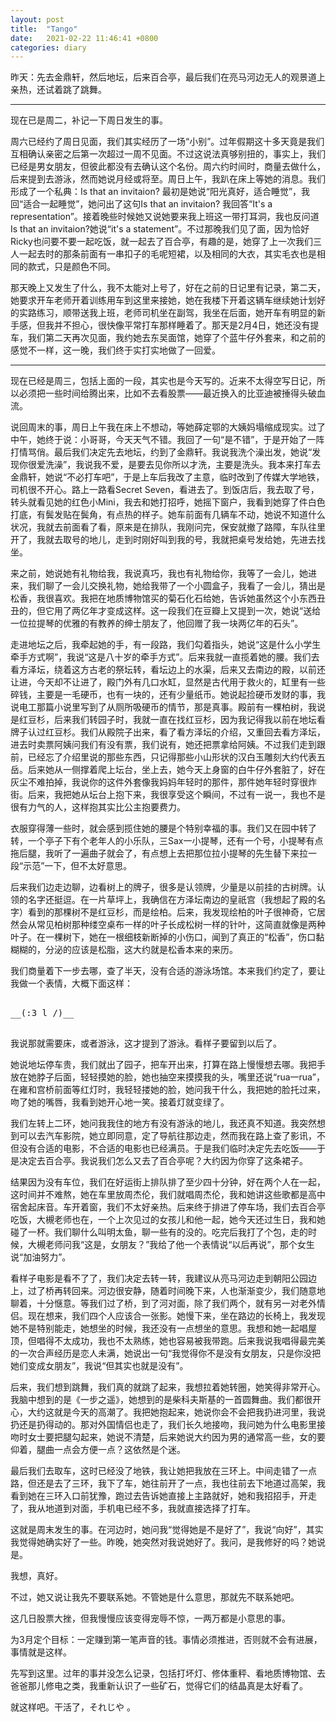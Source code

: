 ```yaml
---
layout: post
title:  "Tango"
date:   2021-02-22 11:46:41 +0800
categories: diary
---
```


昨天：先去金鼎轩，然后地坛，后来百合亭，最后我们在亮马河边无人的观景道上亲热，还试着跳了跳舞。

----

现在已是周二，补记一下周日发生的事。

周六已经约了周日见面，我们其实经历了一场“小别”。过年假期这十多天竟是我们互相确认亲密之后第一次超过一周不见面。不过这说法真够别扭的，事实上，我们已经是男女朋友，但彼此都没有去确认这个名份。周六约时间时，商量去做什么，后来提到去游泳，然而她说月经或将至。周日上午，我趴在床上等她的消息。我们形成了一个私典：Is that an invitaion? 最初是她说“阳光真好，适合睡觉”，我回“适合一起睡觉”，她问出了这句Is that an invitaion? 我回答“It's a representation”。接着晚些时候她又说她要来我上班这一带打耳洞，我也反问道Is that an invitaion?她说“it's a statement”。不过那晚我们见了面，因为恰好Ricky也问要不要一起吃饭，就一起去了百合亭，有趣的是，她穿了上一次我们三人一起去时的那条前面有一串扣子的毛呢短裙，以及相同的大衣，其实毛衣也是相同的款式，只是颜色不同。

那天晚上又发生了什么，我不太能对上号了，好在之前的日记里有记录，第二天，她要求开车老师开着训练用车到这里来接她，她在我楼下开着这辆车继续她计划好的实路练习，顺带送我上班，老师司机坐在副驾，我坐在后面，她开车有明显的新手感，但我并不担心，很快像平常打车那样睡着了。那天是2月4日，她还没有提车，我们第二天再次见面，我约她去东吴面馆，她穿了个蓝牛仔外套来，和之前的感觉不一样，这一晚，我们终于实打实地做了一回爱。

----

现在已经是周三，包括上面的一段，其实也是今天写的。近来不太得空写日记，所以必须把一些时间给腾出来，比如不去看股票——最近换入的比亚迪被捶得头破血流。

说回周末的事，周日上午我在床上不想动，等她薛定鄂的大姨妈塌缩成现实。过了中午，她终于说：小哥哥，今天天气不错。我回了一句“是不错”，于是开始了一阵打情骂俏。最后我们决定先去地坛，约到了金鼎轩。我说我洗个澡出发，她说“发现你很爱洗澡”，我说我不爱，是要去见你所以才洗，主要是洗头。我本来打车去金鼎轩，她说“不必打车吧”，于是上车后我改了主意，临时改到了传媒大学地铁，司机很不开心。路上一路看Secret Seven，看进去了。到饭店后，我去取了号，转头就看见她的红色小Mini，我去和她打招呼，她摇下窗户，我看到她穿了件白色打底，有鬓发贴在鬓角，有点热的样子。她车前面有几辆车不动，她说不知道什么状况，我就去前面看了看，原来是在排队，我刚问完，保安就撤了路障，车队往里开了，我就去取号的地儿，走到时刚好叫到我的号，我就把桌号发给她，先进去找坐。

来之前，她说她有礼物给我，我说真巧，我也有礼物给你，我等了一会儿，她进来，我们聊了一会儿交换礼物，她给我带了一个小圆盒子，我看了一会儿，猜出是松香，我很喜欢。我把在地质博物馆买的菊石化石给她，告诉她虽然这个小东西丑丑的，但它用了两亿年才变成这样。这一段我们在豆瓣上又提到一次，她说“送给一位拉提琴的优雅的有教养的绅士朋友了，他回赠了我一块两亿年的石头”。

走进地坛之后，我牵起她的手，有一段路，我们勾着指头，她说“这是什么小学生牵手方式啊”，我说“这是八十岁的牵手方式”。后来我就一直揽着她的腰。我们去看方泽坛，绕着这方古老的祭坛转，看坛边上的水渠，后来又去南边的殿，以前还让进，今天却不让进了，殿门外有几口水缸，显然是古代用于救火的，缸里有一些碎钱，主要是一毛硬币，也有一块的，还有少量纸币。她说起捡硬币发财的事，我说电工那篇小说里写到了从厕所吸硬币的情节，那是真事。殿前有一棵柏树，我说是红豆杉，后来我们转园子时，我就一直在找红豆杉，因为我记得我以前在地坛看牌子认过红豆杉。我们从殿院子出来，看了看方泽坛的介绍，又重回去看方泽坛，进去时卖票阿姨问我们有没有票，我们说有，她还把票拿给阿姨。不过我们走到跟前，已经忘了介绍里说的那些东西，只记得那些小山形状的汉白玉雕刻大约代表五岳。后来她从一侧撑着爬上坛台，坐上去，她今天上身窗的白牛仔外套脏了，好在灰尘不难拍掉，我说你的这件外套像我妈妈年轻时的那件，那件她年轻时穿很炸街。后来，我把她从坛台上抱下来，我很享受这个瞬间，不过有一说一，我也不是很有力气的人，这样抱其实比公主抱要费力。

衣服穿得薄一些时，就会感到揽住她的腰是个特别幸福的事。我们又在园中转了转，一个亭子下有个老年人的小乐队，三Sax一小提琴，还有一个号，小提琴有点拖后腿，我听了一遍曲子就会了，有点想上去把那位拉小提琴的先生替下来拉一段“示范”一下，但不太好意思。

后来我们边走边聊，边看树上的牌子，很多是认领牌，少量是以前挂的古树牌。认领的名字还挺逗。在一片草坪上，我确信在方泽坛南边的皇祇宫（我想起了殿的名字）看到的那棵树不是红豆杉，而是绘柏。后来，我发现绘柏的叶子很神奇，它居然会从常见柏树那种缕空桌布一样的叶子长成松树一样的针叶，这简直就像是两种叶子。在一棵树下，她在一根细枝新断掉的小伤口，闻到了真正的“松香”，伤口黏糊糊的，分泌的应该是松脂，这大约就是松香本来的来历。

我们商量着下一步去哪，查了半天，没有合适的游泳场馆。本来我们约定了，要让我做一个表情，大概下面这样：

<pre>

__(:3 l /)__

</pre>

我说那就需要床，或者游泳，这才提到了游泳。看样子要留到以后了。

她说地坛停车贵，我们就出了园子，把车开出来，打算在路上慢慢想去哪。我把手放在她脖子后面，轻轻摸她的脸，她也抽空来摸摸我的头，嘴里还说“rua一rua”，在雍和宫桥前面等红灯时，我轻轻搂她的脸，她问我干什么，我把她的脸托过来，吻了她的嘴唇，我看到她开心地一笑。接着灯就变绿了。

我们左转上二环，她问我我住的地方有没有游泳的地儿，我还真不知道。我突然想到可以去汽车影院，她立即同意，定了导航往那边走，然而我在路上查了影讯，不但没有合适的电影，不合适的电影也已经满员。于是我们临时决定先去吃饭——于是决定去百合亭。我说我们怎么又去了百合亭呢？大约因为你穿了这条裙子。

结果因为没有车位，我们在好运街上排队排了至少四十分钟，好在两个人在一起，这时间并不难熬，她在车里放周杰伦，我们就唱周杰伦，我和她讲这些歌都是高中宿舍起床音。车开着窗，我们不太好亲热。后来终于排进了停车场，我们去百合亭吃饭，大槻老师也在，一个上次见过的女孩儿和他一起，她今天还过生日，我和她碰了一杯。我们聊什么叫明太鱼，聊一些有的没的。吃完后我打了个包，走的时候，大槻老师问我“这是，女朋友？”我给了他一个表情说“以后再说”，那个女生说“加油努力”。

看样子电影是看不了了，我们决定去转一转，我建议从亮马河边走到朝阳公园边上，过了桥再转回来。河边很安静，随着时间晚下来，人也渐渐变少，我们随意地聊着，十分惬意。等我们过了桥，到了河对面，除了我们两个，就有另一对老外情侣。现在想来，我们四个人应该合一张影。她慢下来，坐在路边的长椅上，我发现她不是特别能走，她想坐的时候，我还没有一点想坐的意思。我想和她一起唱屋顶，但唱得不太成功，我也不太熟练，她也容易被我带跑。后来我说我唱得最完美的一次合声经历是恋人未满，她说出一句“我觉得你不是没有女朋友，只是你没把她们变成女朋友”，我说“但其实也就是没有”。

后来，我们想到跳舞，我们真的就跳了起来，我想拉着她转圈，她笑得非常开心。我脑中想到的是《一步之遥》，她想到的是柴科夫斯基的一首圆舞曲。我们都很开心，大约这就是今天的高潮了。我把她抱起来，她说你会不会把我扔进河里，我说扔还是扔得动的。那对外国情侣也走了，我们长久地接吻，我问她为什么电影里接吻时女士要把腿勾起来，她说不清楚，后来她说大约因为男的通常高一些，女的要仰着，腿曲一点会方便一点？这依然是个迷。

最后我们去取车，这时已经没了地铁，我让她把我放在三环上。中间走错了一点路，但还是去了三环，我下了车，她往前开了一点，我也往前去下地道过高架，我看到她在三环入口前犹豫，跑过去告诉她直接上主路就好，她和我招招手，开走了，我从地道到对面，手机电已经不多，我就直接选择了打车。

这就是周末发生的事。在河边时，她问我“觉得她是不是好了”，我说“向好”，其实我觉得她确实好了一些。昨晚，她突然对我说她好了。我问，是我修好的吗？她说是。

我想，真好。

不过，她又说让我先不要联系她。不管她是什么意思，那就先不联系她吧。

这几日股票大挫，但我慢慢应该变得宠辱不惊，一两万都是小意思的事。

为3月定个目标：一定赚到第一笔声音的钱。事情必须推进，否则就不会有进展，事情就是这样。

先写到这里。过年的事并没怎么记录，包括打坏灯、修体重秤、看地质博物馆、去爸爸那儿修电之类，我重新认识了一些矿石，觉得它们的结晶真是太好看了。

就这样吧。干活了，それじや 。


